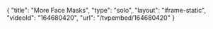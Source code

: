 {
    "title": "More Face Masks",
    "type": "solo",
    "layout": "iframe-static",
    "videoId": "164680420",
    "url": "\/tvpembed\/164680420"
}